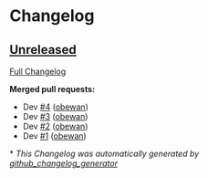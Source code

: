 # Changelog

## [Unreleased](https://github.com/obewan/SMLP/tree/HEAD)

[Full Changelog](https://github.com/obewan/SMLP/compare/5cd191ecf1dcd4c5086bbdfa3ad0f45687032c8f...HEAD)

**Merged pull requests:**

- Dev [\#4](https://github.com/obewan/SMLP/pull/4) ([obewan](https://github.com/obewan))
- Dev [\#3](https://github.com/obewan/SMLP/pull/3) ([obewan](https://github.com/obewan))
- Dev [\#2](https://github.com/obewan/SMLP/pull/2) ([obewan](https://github.com/obewan))
- Dev [\#1](https://github.com/obewan/SMLP/pull/1) ([obewan](https://github.com/obewan))



\* *This Changelog was automatically generated by [github_changelog_generator](https://github.com/github-changelog-generator/github-changelog-generator)*
